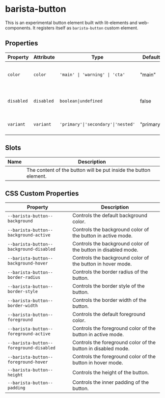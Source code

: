 # barista-button

This is an experimental button element built with lit-elements and
web-components. It registers itself as `barista-button` custom element.

## Properties

| Property   | Attribute  | Type                               | Default   | Description                               |
| ---------- | ---------- | ---------------------------------- | --------- | ----------------------------------------- |
| `color`    | `color`    | `'main' \| 'warning' \| 'cta'`     | "main"    | Defines the color theme of the button.    |
| `disabled` | `disabled` | `boolean\|undefined`               | false     | Defines if the button is disabled or not. |
| `variant`  | `variant`  | `'primary'\|'secondary'\|'nested'` | "primary" | Defines the variant of the button.        |

## Slots

| Name | Description                                                      |
| ---- | ---------------------------------------------------------------- |
|      | The content of the button will be put inside the button element. |

## CSS Custom Properties

| Property                                | Description                                                   |
| --------------------------------------- | ------------------------------------------------------------- |
| `--barista-button--background`          | Controls the default background color.                        |
| `--barista-button--background-active`   | Controls the background color of the button in active mode.   |
| `--barista-button--background-disabled` | Controls the background color of the button in disabled mode. |
| `--barista-button--background-hover`    | Controls the background color of the button in hover mode.    |
| `--barista-button--border-radius`       | Controls the border radius of the button.                     |
| `--barista-button--border-style`        | Controls the border style of the button.                      |
| `--barista-button--border-width`        | Controls the border width of the button.                      |
| `--barista-button--foreground`          | Controls the default foreground color.                        |
| `--barista-button--foreground-active`   | Controls the foreground color of the button in active mode.   |
| `--barista-button--foreground-disabled` | Controls the foreground color of the button in disabled mode. |
| `--barista-button--foreground-hover`    | Controls the foreground color of the button in hover mode.    |
| `--barista-button--height`              | Controls the height of the button.                            |
| `--barista-button--padding`             | Controls the inner padding of the button.                     |
